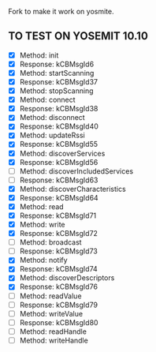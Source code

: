 Fork to make it work on yosmite.

## TO TEST ON YOSEMIT 10.10
- [x] Method:   init
- [x] Response: kCBMsgId6
- [x] Method:   startScanning
- [x] Response: kCBMsgId37
- [x] Method:   stopScanning
- [x] Method:   connect
- [x] Response: kCBMsgId38
- [x] Method:   disconnect
- [x] Response: kCBMsgId40
- [x] Method:   updateRssi
- [x] Response: kCBMsgId55
- [x] Method:   discoverServices
- [x] Response: kCBMsgId56
- [ ] Method:   discoverIncludedServices
- [ ] Response: kCBMsgId63
- [x] Method:   discoverCharacteristics
- [x] Response: kCBMsgId64
- [x] Method:   read
- [x] Response: kCBMsgId71
- [x] Method:   write
- [x] Response: kCBMsgId72
- [ ] Method:   broadcast
- [ ] Response: kCBMsgId73
- [x] Method:   notify
- [x] Response: kCBMsgId74
- [x] Method:   discoverDescriptors
- [x] Response: kCBMsgId76
- [ ] Method:   readValue
- [ ] Response: kCBMsgId79
- [ ] Method:   writeValue
- [ ] Response: kCBMsgId80
- [ ] Method:   readHandle
- [ ] Method:   writeHandle
